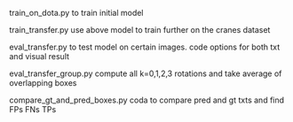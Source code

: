 train_on_dota.py  to train initial model

train_transfer.py  use above model to train further on the cranes dataset

eval_transfer.py to test model on certain images. code options for both txt and visual result

eval_transfer_group.py compute all k=0,1,2,3 rotations and take average of overlapping boxes

compare_gt_and_pred_boxes.py  coda to compare pred and gt txts and find FPs FNs TPs
